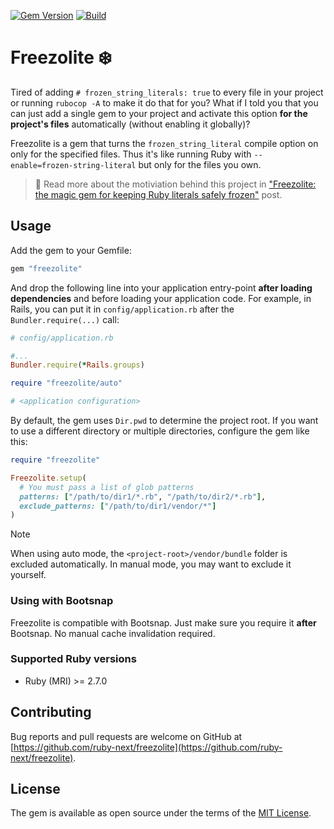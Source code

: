 [![Gem Version](https://badge.fury.io/rb/freezolite.svg)](https://rubygems.org/gems/freezolite)
[![Build](https://github.com/ruby-next/freezolite/workflows/Build/badge.svg)](https://github.com/palkan/freezolite/actions)

# Freezolite ❄️

Tired of adding `# frozen_string_literals: true` to every file in your project or running `rubocop -A` to make it do that for you? What if I told you that you can just add a single gem to your project and activate this option **for the project's files** automatically (without enabling it globally)?

Freezolite is a gem that turns the `frozen_string_literal` compile option on only for the specified files. Thus it's like running Ruby with `--enable=frozen-string-literal` but only for the files you own.

> 📖 Read more about the motiviation behind this project in ["Freezolite: the magic gem for keeping Ruby literals safely frozen"](https://evilmartians.com/chronicles/freezolite-the-magic-gem-for-keeping-ruby-literals-safely-frozen) post.

## Usage

Add the gem to your Gemfile:

```ruby
gem "freezolite"
```

And drop the following line into your application entry-point **after loading dependencies** and before loading your application code. For example, in Rails, you can put it in `config/application.rb` after the `Bundler.require(...)` call:

```ruby
# config/application.rb

#...
Bundler.require(*Rails.groups)

require "freezolite/auto"

# <application configuration>
```

By default, the gem uses `Dir.pwd` to determine the project root. If you want to use a different directory or multiple directories, configure the gem like this:

```ruby
require "freezolite"

Freezolite.setup(
  # You must pass a list of glob patterns
  patterns: ["/path/to/dir1/*.rb", "/path/to/dir2/*.rb"],
  exclude_patterns: ["/path/to/dir1/vendor/*"]
)
```

> [!NOTE]
> When using auto mode, the `<project-root>/vendor/bundle` folder is excluded automatically. In manual mode, you may want to exclude it yourself.

### Using with Bootsnap

Freezolite is compatible with Bootsnap. Just make sure you require it **after** Bootsnap. No manual cache invalidation required.

### Supported Ruby versions

- Ruby (MRI) >= 2.7.0

## Contributing

Bug reports and pull requests are welcome on GitHub at [https://github.com/ruby-next/freezolite](https://github.com/ruby-next/freezolite).

## License

The gem is available as open source under the terms of the [MIT License](http://opensource.org/licenses/MIT).
